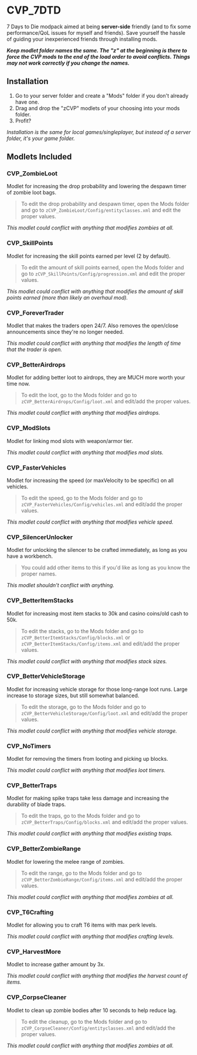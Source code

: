 # CVP_7DTD

7 Days to Die modpack aimed at being **server-side** friendly (and to fix some performance/QoL issues for myself and friends). Save yourself the hassle of guiding your inexperienced friends through installing mods.

***Keep modlet folder names the same. The "z" at the beginning is there to force the CVP mods to the end of the load order to avoid conflicts. Things may not work correctly if you change the names.***

## Installation

1. Go to your server folder and create a "Mods" folder if you don't already have one.
2. Drag and drop the "zCVP" modlets of your choosing into your mods folder.
3. Profit?

*Installation is the same for local games/singleplayer, but instead of a server folder, it's your game folder.*

## Modlets Included

### CVP_ZombieLoot
Modlet for increasing the drop probability and lowering the despawn timer of zombie loot bags.

> To edit the drop probability and despawn timer, open the Mods folder and go to `zCVP_ZombieLoot/Config/entityclasses.xml` and edit the proper values.

*This modlet could conflict with anything that modifies zombies at all.*

### CVP_SkillPoints
Modlet for increasing the skill points earned per level (2 by default).

> To edit the amount of skill points earned, open the Mods folder and go to `zCVP_SkillPoints/Config/progression.xml` and edit the proper values.

*This modlet could conflict with anything that modifies the amount of skill points earned (more than likely an overhaul mod).*

### CVP_ForeverTrader
Modlet that makes the traders open 24/7. Also removes the open/close announcements since they're no longer needed.

*This modlet could conflict with anything that modifies the length of time that the trader is open.*

### CVP_BetterAirdrops
Modlet for adding better loot to airdrops, they are MUCH more worth your time now.

> To edit the loot, go to the Mods folder and go to `zCVP_BetterAirdrops/Config/loot.xml` and edit/add the proper values.

*This modlet could conflict with anything that modifies airdrops.*

### CVP_ModSlots
Modlet for linking mod slots with weapon/armor tier.

*This modlet could conflict with anything that modifies mod slots.*

### CVP_FasterVehicles
Modlet for increasing the speed (or maxVelocity to be specific) on all vehicles.

> To edit the speed, go to the Mods folder and go to `zCVP_FasterVehicles/Config/vehicles.xml` and edit/add the proper values.

*This modlet could conflict with anything that modifies vehicle speed.*

### CVP_SilencerUnlocker
Modlet for unlocking the silencer to be crafted immediately, as long as you have a workbench.

> You could add other items to this if you'd like as long as you know the proper names.

*This modlet shouldn't conflict with anything.*

### CVP_BetterItemStacks
Modlet for increasing most item stacks to 30k and casino coins/old cash to 50k.

> To edit the stacks, go to the Mods folder and go to `zCVP_BetterItemStacks/Config/blocks.xml` or `zCVP_BetterItemStacks/Config/items.xml` and edit/add the proper values.

*This modlet could conflict with anything that modifies stack sizes.*

### CVP_BetterVehicleStorage
Modlet for increasing vehicle storage for those long-range loot runs. Large increase to storage sizes, but still somewhat balanced.

> To edit the storage, go to the Mods folder and go to `zCVP_BetterVehicleStorage/Config/loot.xml` and edit/add the proper values.

*This modlet could conflict with anything that modifies vehicle storage.*

### CVP_NoTimers
Modlet for removing the timers from looting and picking up blocks.

*This modlet could conflict with anything that modifies loot timers.*

### CVP_BetterTraps
Modlet for making spike traps take less damage and increasing the durability of blade traps.

> To edit the traps, go to the Mods folder and go to `zCVP_BetterTraps/Config/blocks.xml` and edit/add the proper values.

*This modlet could conflict with anything that modifies existing traps.*

### CVP_BetterZombieRange
Modlet for lowering the melee range of zombies.

> To edit the range, go to the Mods folder and go to `zCVP_BetterZombieRange/Config/items.xml` and edit/add the proper values.

*This modlet could conflict with anything that modifies zombies at all.*

### CVP_T6Crafting
Modlet for allowing you to craft T6 items with max perk levels.

*This modlet could conflict with anything that modifies crafting levels.*

### CVP_HarvestMore
Modlet to increase gather amount by 3x.

*This modlet could conflict with anything that modifies the harvest count of items.*

### CVP_CorpseCleaner
Modlet to clean up zombie bodies after 10 seconds to help reduce lag.

> To edit the cleanup, go to the Mods folder and go to `zCVP_CorpseCleaner/Config/entityclasses.xml` and edit/add the proper values.

*This modlet could conflict with anything that modifies zombies at all.*

